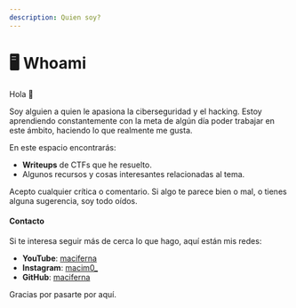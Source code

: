 ```yaml
---
description: Quien soy?
---
```


# 🖥️ Whoami

Hola 👋

Soy alguien a quien le apasiona la ciberseguridad y el hacking. Estoy aprendiendo constantemente con la meta de algún día poder trabajar en este ámbito, haciendo lo que realmente me gusta.

En este espacio encontrarás:

* **Writeups** de CTFs que he resuelto.
* Algunos recursos y cosas interesantes relacionadas al tema.

Acepto cualquier crítica o comentario. Si algo te parece bien o mal, o tienes alguna sugerencia, soy todo oídos.

#### Contacto

Si te interesa seguir más de cerca lo que hago, aquí están mis redes:

* **YouTube**: [maciferna](https://youtube.com/@maciferna)
* **Instagram**: [macim0\_](https://instagram.com/macim0_)
* **GitHub**: [maciferna](https://github.com/maciferna)

Gracias por pasarte por aquí.

